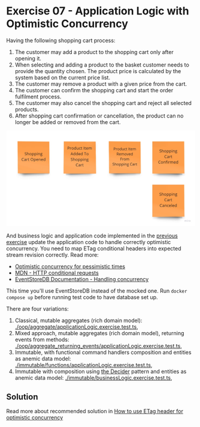 # Exercise 07 - Application Logic with Optimistic Concurrency

Having the following shopping cart process:

1. The customer may add a product to the shopping cart only after opening it.
2. When selecting and adding a product to the basket customer needs to provide the quantity chosen. The product price is calculated by the system based on the current price list.
3. The customer may remove a product with a given price from the cart.
4. The customer can confirm the shopping cart and start the order fulfilment process.
5. The customer may also cancel the shopping cart and reject all selected products.
6. After shopping cart confirmation or cancellation, the product can no longer be added or removed from the cart.

![events](./assets/events.jpg)

And business logic and application code implemented in the [previous exercise](../06_application_logic_eventstoredb/) update the application code to handle correctly optimistic concurrency. You need to map ETag conditional headers into expected stream revision correctly. Read more:

- [Optimistic concurrency for pessimistic times](https://event-driven.io/en/optimistic_concurrency_for_pessimistic_times/)
- [MDN - HTTP conditional requests](https://developer.mozilla.org/en-US/docs/Web/HTTP/Conditional_requests)
- [EventStoreDB Documentation - Handling concurrency](https://developers.eventstore.com/clients/grpc/appending-events.html#handling-concurrency)

This time you'll use EventStoreDB instead of the mocked one. Run `docker compose up` before running test code to have database set up.

There are four variations:

1. Classical, mutable aggregates (rich domain model): [./oop/aggregate/applicationLogic.exercise.test.ts](./oop/aggregate/applicationLogic.exercise.test.ts),
2. Mixed approach, mutable aggregates (rich domain model), returning events from methods: [./oop/aggregate_returning_events/applicationLogic.exercise.test.ts](./oop/aggregate_returning_events/applicationLogic.exercise.test.ts),
3. Immutable, with functional command handlers composition and entities as anemic data model: [./immutable/functions/applicationLogic.exercise.test.ts](./immutable/functions/applicationLogic.exercise.test.ts),
4. Immutable with composition using [the Decider](https://thinkbeforecoding.com/post/2021/12/17/functional-event-sourcing-decider) pattern and entities as anemic data model: [./immutable/businessLogic.exercise.test.ts](./immutable/businessLogic.exercise.test.ts),

## Solution

Read more about recommended solution in [How to use ETag header for optimistic concurrency](https://event-driven.io/en/how_to_use_etag_header_for_optimistic_concurrency/)
